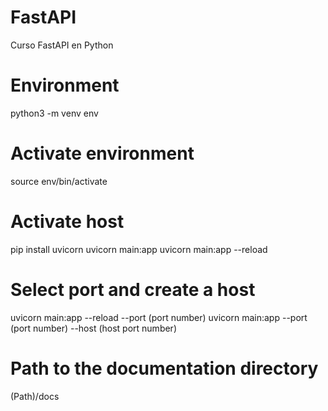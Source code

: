 # FastAPI
Curso FastAPI en Python

# Environment
python3 -m venv env

# Activate environment
source env/bin/activate

# Activate host
pip install uvicorn
uvicorn main:app 
uvicorn main:app --reload

# Select port and create a host
uvicorn main:app --reload --port (port number)
uvicorn main:app --port (port number) --host (host port number)

# Path to the documentation directory
(Path)/docs

